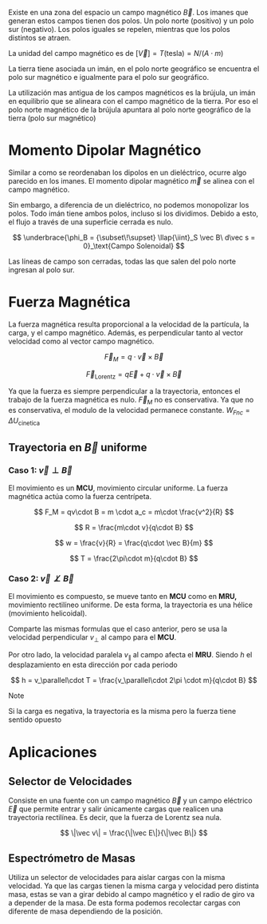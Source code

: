 Existe en una zona del espacio un campo magnético $\vec B$. Los imanes que generan estos campos tienen dos polos. Un polo norte (positivo) y un polo sur (negativo). Los polos iguales se repelen, mientras que los polos distintos se atraen.

La unidad del campo magnético es de $[\vec V] = T \text{(tesla)} = N/(A\cdot m)$

La tierra tiene asociada un imán, en el polo norte geográfico se encuentra el polo sur magnético e igualmente para el polo sur geográfico.

La utilización mas antigua de los campos magnéticos es la brújula, un imán en equilibrio que se alineara con el campo magnético de la tierra. Por eso el polo norte magnético de la brújula apuntara al polo norte geográfico de la tierra (polo sur magnético)

# Momento Dipolar Magnético

Similar a como se reordenaban los dipolos en un dieléctrico, ocurre algo parecido en los imanes. El momento dipolar magnético $\vec m$ se alinea con el campo magnético.

Sin embargo, a diferencia de un dieléctrico, no podemos monopolizar los polos. Todo imán tiene ambos polos, incluso si los dividimos. Debido a esto, el flujo a través de una superficie cerrada es nulo.

$$
\underbrace{\phi_B = {\subset\!\supset} \llap{\iint}_S \vec B\ d\vec s = 0}_\text{Campo Solenoidal}
$$

Las líneas de campo son cerradas, todas las que salen del polo norte ingresan al polo sur.

# Fuerza Magnética

La fuerza magnética resulta proporcional a la velocidad de la partícula, la carga, y el campo magnético. Además, es perpendicular tanto al vector velocidad como al vector campo magnético.

$$
\vec F_M = q\cdot \vec v \times \vec B
$$

$$
\vec F_\text{Lorentz} = q\vec E +  q\cdot \vec v \times \vec B
$$

Ya que la fuerza es siempre perpendicular a la trayectoria, entonces el trabajo de la fuerza magnética es nulo. $\vec F_M$ no es conservativa. Ya que no es conservativa, el modulo de la velocidad permanece constante. $W_{Fnc} = \Delta U_{\text{cinetica}}$

## Trayectoria en $\vec B$ uniforme

### Caso 1: $\vec v \perp \vec B$

El movimiento es un **MCU**, movimiento circular uniforme. La fuerza magnética actúa como la fuerza centrípeta.

$$
F_M = qv\cdot B = m \cdot a_c = m\cdot \frac{v^2}{R}
$$

$$
R = \frac{m\cdot v}{q\cdot B}
$$

$$
w = \frac{v}{R} = \frac{q\cdot \vec B}{m}
$$

$$
T = \frac{2\pi\cdot m}{q\cdot B}
$$

### Caso 2: $\vec v \not\perp \vec B$

El movimiento es compuesto, se mueve tanto en **MCU** como en **MRU,** movimiento rectilíneo uniforme. De esta forma, la trayectoria es una hélice (movimiento helicoidal).

Comparte las mismas formulas que el caso anterior, pero se usa la velocidad perpendicular $v_\perp$ al campo para el **MCU**.

Por otro lado, la velocidad paralela $v_\parallel$ al campo afecta el **MRU**. Siendo $h$ el desplazamiento en esta dirección por cada periodo

$$
h = v_\parallel\cdot T = \frac{v_\parallel\cdot 2\pi \cdot m}{q\cdot B}
$$

> [!note]
> Si la carga es negativa, la trayectoria es la misma pero la fuerza tiene sentido opuesto


# Aplicaciones

## Selector de Velocidades

Consiste en una fuente con un campo magnético $\vec B$ y un campo eléctrico $\vec E$ que permite entrar y salir únicamente cargas que realicen una trayectoria rectilínea. Es decir, que la fuerza de Lorentz sea nula.

$$
\|\vec v\| = \frac{\|\vec E\|}{\|\vec B\|}
$$

## Espectrómetro de Masas

Utiliza un selector de velocidades para aislar cargas con la misma velocidad. Ya que las cargas tienen la misma carga y velocidad pero distinta masa, estas se van a girar debido al campo magnético y el radio de giro va a depender de la masa. De esta forma podemos recolectar cargas con diferente de masa dependiendo de la posición.